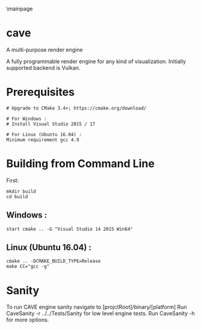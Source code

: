 \mainpage
# cave
A multi-purpose render engine

A fully programmable render engine for any kind of visualization.
Initially supported backend is Vulkan.

# Prerequisites

    # Upgrade to CMake 3.4+; https://cmake.org/download/

    # For Windows :
    # Install Visual Studio 2015 / 17

    # For Linux (Ubuntu 16.04) :
    Minimum requirement gcc 4.9


# Building from Command Line

First:

    mkdir build
    cd build


## Windows :

	start cmake .. -G "Visual Studio 14 2015 Win64"

## Linux (Ubuntu 16.04) :

    cmake .. -DCMAKE_BUILD_TYPE=Release
    make CC="gcc -g"

# Sanity

To run CAVE engine sanity navigate to [projctRoot]/binary/[platform]
Run CaveSanity -r ../../Tests/Sanity for low level engine tests.
Run CaveSanity -h for more options.
